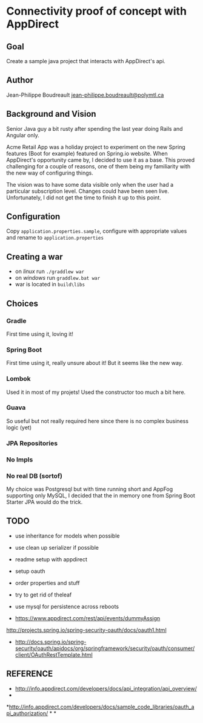 # Connectivity proof of concept with AppDirect
## Goal
Create a sample java project that interacts with AppDirect's api.

## Author
Jean-Philippe Boudreault
jean-philippe.boudreault@polymtl.ca

## Background and Vision
Senior Java guy a bit rusty after spending the last year doing Rails and Angular only.

Acme Retail App was a holiday project to experiment on the new Spring features (Boot for example) featured on Spring.io 
website. When AppDirect's opportunity came by, I decided to use it as a base. This proved challenging for a couple of 
reasons, one of them being my familiarity with the new way of configuring things.

The vision was to have some data visible only when the user had a particular subscription level. Changes could have been
seen live. Unfortunately, I did not get the time to finish it up to this point.

## Configuration
Copy `application.properties.sample`, configure with appropriate values and rename to `application.properties`

## Creating a war
* on *linux* run `./graddlew war`
* on *windows* run `graddlew.bat war`
* war is located in `build\libs`

## Choices
### Gradle
First time using it, loving it!

### Spring Boot
First time using it, really unsure about it! But it seems like the new way.

### Lombok
Used it in most of my projets! Used the constructor too much a bit here.

### Guava
So useful but not really required here since there is no complex business logic (yet)

### JPA Repositories

### No Impls

### No real DB (sortof)
My choice was Postgresql but with time running short and AppFog supporting only MySQL, 
I decided that the in memory one from Spring Boot Starter JPA would do the trick.

## TODO
* use inheritance for models when possible
* use clean up serializer if possible
* readme setup with appdirect
* setup oauth
* order properties and stuff
* try to get rid of theleaf
* use mysql for persistence across reboots

* https://www.appdirect.com/rest/api/events/dummyAssign

http://projects.spring.io/spring-security-oauth/docs/oauth1.html
* http://docs.spring.io/spring-security/oauth/apidocs/org/springframework/security/oauth/consumer/client/OAuthRestTemplate.html

## REFERENCE
* http://info.appdirect.com/developers/docs/api_integration/api_overview/
*
*http://info.appdirect.com/developers/docs/sample_code_libraries/oauth_api_authorization/
*
*